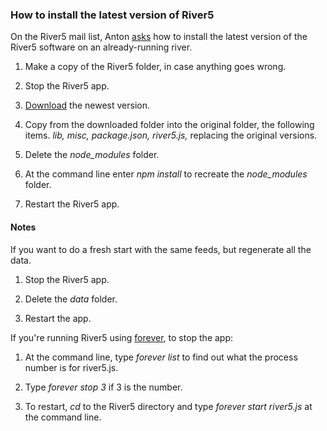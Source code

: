 ### How to install the latest version of River5

On the River5 mail list, Anton <a href="https://groups.google.com/forum/?fromgroups#!topic/river5/6vraWxnIp2A">asks</a> how to install the latest version of the River5 software on an already-running river.

1. Make a copy of the River5 folder, in case anything goes wrong. 

2. Stop the River5 app.

3. <a href="https://github.com/scripting/river5/archive/master.zip">Download</a> the newest version. 

4. Copy from the downloaded folder into the original folder, the following items. <i>lib, misc, package.json, river5.js,</i> replacing the original versions.

5. Delete the <i>node_modules</i> folder.

6. At the command line enter <i>npm install</i> to recreate the <i>node_modules</i> folder. 

7. Restart the River5 app.

#### Notes

If you want to do a fresh start with the same feeds, but regenerate all the data.

1. Stop the River5 app.  

2. Delete the <i>data</i> folder. 

3. Restart the app.

If you're running River5 using <a href="https://github.com/foreverjs/forever">forever</a>, to stop the app:

1. At the command line, type <i>forever list</i> to find out what the process number is for river5.js. 

2. Type <i>forever stop 3</i> if 3 is the number. 

3. To restart, <i>cd</i> to the River5 directory and type <i>forever start river5.js</i> at the command line.

